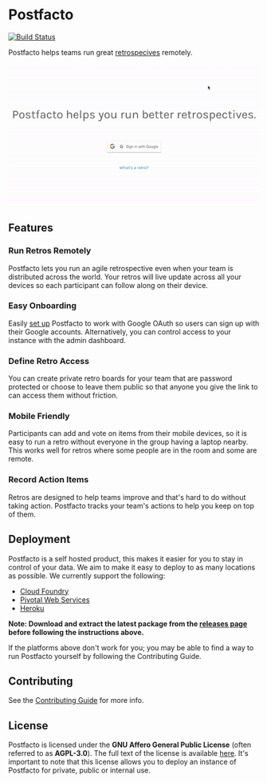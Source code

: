 # Postfacto
[![Build Status](https://travis-ci.org/pivotal/postfacto.svg?branch=master)](https://travis-ci.org/pivotal/postfacto)

Postfacto helps teams run great [retrospecives](https://content.pivotal.io/blog/how-to-run-a-really-good-retrospective) remotely.

<p align="center">
  <img width="700px" src="https://github.com/pivotal/postfacto/blob/master/media/sample-retro.gif?raw=true" />
</p>


## Features

### Run Retros Remotely
Postfacto lets you run an agile retrospective even when your team is distributed across the world. Your retros will live update across all your devices so each participant can follow along on their device.

### Easy Onboarding
Easily [set up](https://github.com/pivotal/postfacto/tree/master/deployment#allowing-users-to-create-retros) Postfacto to work with Google OAuth so users can sign up with their Google accounts. Alternatively, you can control access to your instance with the admin dashboard.

### Define Retro Access
You can create private retro boards for your team that are password protected or choose to leave them public so that anyone you give the link to can access them without friction.

### Mobile Friendly
Participants can add and vote on items from their mobile devices, so it is easy to run a retro without everyone in the group having a laptop nearby. This works well for retros where some people are in the room and some are remote.

### Record Action Items
Retros are designed to help teams improve and that's hard to do without taking action. Postfacto tracks your team's actions to help you keep on top of them.


## Deployment

Postfacto is a self hosted product, this makes it easier for you to stay in control of your data. We aim to make it easy to deploy to as many locations as possible. We currently support the following:

* [Cloud Foundry](https://github.com/pivotal/postfacto/tree/master/deployment#pivotal-cloud-foundry)
* [Pivotal Web Services](https://github.com/pivotal/postfacto/tree/master/deployment#pivotal-web-services)
* [Heroku](https://github.com/pivotal/postfacto/tree/master/deployment#heroku)

**Note: Download and extract the latest package from the [releases page](https://github.com/pivotal/postfacto/releases) before following the instructions above.**

If the platforms above don't work for you; you may be able to find a way to run Postfacto yourself by following the Contributing Guide.

## Contributing

See the [Contributing Guide](https://github.com/pivotal/postfacto/blob/master/CONTRIBUTING.md) for more info.

## License

Postfacto is licensed under the **GNU Affero General Public License** (often referred to as **AGPL-3.0**). The full text 
of the license is available [here](https://github.com/pivotal/postfacto/blob/master/LICENSE.md). It's important to note 
that this license allows you to deploy an instance of Postfacto for private, public or internal use.

